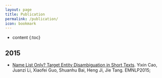 ```yaml
---
layout: page
title: Publication
permalink: /publication/
icon: bookmark
---
```


* content
{:toc}




## 2015

- [Name List Only? Target Entity Disambiguation in Short Texts](http://anthology.aclweb.org/D/D15/D15-1077.pdf). Yixin Cao, Juanzi Li, Xiaofei Guo, Shuanhu Bai, Heng Ji, Jie Tang. EMNLP2015;


